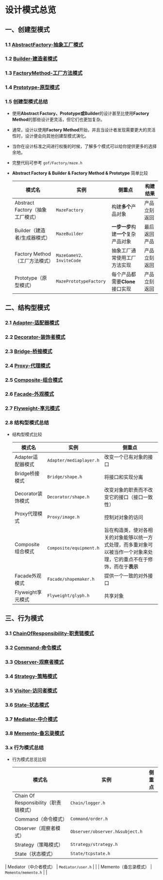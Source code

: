 

# 设计模式总览

## 一、创建型模式

### 1.1 [AbstractFactory-抽象工厂模式](设计思想总结/AbstractFactory-抽象工厂模式.md)

### 1.2 [Builder-建造者模式](设计思想总结/Builder-建造者模式.md)

### 1.3 [FactoryMethod-工厂方法模式](设计思想总结/FactoryMethod-工厂方法模式.md)

### 1.4 [Prototype-原型模式](设计思想总结/Prototype-原型模式.md)

### 1.5 创建型模式总结

  - 使用**Abstract Factory、Prototype或Builder**的设计甚至比使用**Factory Method**的那些设计更灵活，但它们也更加复杂。

  - 通常，设计以使用**Factory Method**开始，并且当设计者发现需要更大的灵活性时，设计便会向其他创建型模式演化。

  - 当你在设计标准之间进行权衡的时候，了解多个模式可以给你提供更多的选择余地。

  - 完整代码可参考 `gof/Factory/maze.h`

  - **Abstract Factory & Builder & Factory Method  & Prototype** 简单比较

    | 模式名                           | 实例                     | 侧重点                               | 构建结果     |
    | -------------------------------- | ------------------------ | ------------------------------------ | ------------ |
    | Abstract Factory（抽象工厂模式） | `MazeFactory`            | 构建**多个**产品对象                 | 产品立刻返回 |
    | Builder（建造者/生成器模式）     | `MazeBuilder`            | **一步一步**构建**一个**复杂产品对象 | 最后返回产品 |
    | Factory Method（工厂方法模式）   | `MazeGameV2、InviteCode` | 抽象工厂通常使用工厂方法实现         | 产品立刻返回 |
    | Prototype（原型模式）            | `MazePrototypeFactory`   | 每个产品都需要**Clone**接口实现      | 产品立刻返回 |

    

## 二、结构型模式

### 2.1 [Adapter-适配器模式](设计思想总结/Adapter-适配器模式.md)

### 2.2 [Decorator-装饰者模式](设计思想总结/Decorator-装饰者模式.md)

### 2.3 [Bridge-桥接模式](设计思想总结/Bridge-桥接模式.md)

### 2.4 [Proxy-代理模式](设计思想总结/Proxy-代理模式.md)

### 2.5 [Composite-组合模式](设计思想总结/Composite-组合模式.md)

### 2.6 [Facade-外观模式](设计思想总结/Facade-外观模式.md)

### 2.7 [Flyweight-享元模式](设计思想总结/Flyweight-享元模式.md)

### 2.8 结构型模式总结

- 结构型模式比较

  | 模式名            | 实例                    | 侧重点                                                       |
  | ----------------- | ----------------------- | ------------------------------------------------------------ |
  | Adapter适配器模式 | `Adapter/mediaplayer.h` | 改变一个已有对象的接口                                       |
  | Bridge桥接模式    | `Bridge/shape.h`        | 将接口和实现分离                                             |
  | Decorator装饰模式 | `Decorator/shape.h`     | 改变对象的职责而不改变它的接口（接口一致性）                 |
  | Proxy代理模式     | `Proxy/image.h`         | 控制对对象的访问                                             |
  | Composite组合模式 | `Composite/equipment.h` | 旨在构造类，使对各相关的对象能够以统一方式处理，而多重对象可以被当作一个对象来处理，它的重点不在于修饰，而在于**表示** |
  | Facade外观模式    | `Facade/shapemaker.h`   | 提供一个一致的对外接口                                       |
  | Flyweight享元模式 | `Flyweight/glyph.h`     | 共享对象                                                     |



## 三、行为模式

### 3.1 [ChainOfResponsibility-职责链模式](设计思想总结/ChainOfResponsibility-职责链模式.md)

### 3.2 [Command-命令模式](设计思想总结/Command-命令模式.md)

### 3.3 [Observer-观察者模式](设计思想总结/Observer-观察者模式.md)

### 3.4 [Strategy-策略模式](设计思想总结/Strategy-策略模式.md)

### 3.5 [Visitor-访问者模式](设计思想总结/Visitor-访问者模式.md)

### 3.6 [State-状态模式](设计思想总结/State-状态模式.md)

### 3.7 [Mediator-中介模式](设计思想总结/Mediator-中介模式.md)

### 3.8 [Memento-备忘录模式](设计思想总结/Memento-备忘录模式.md)



### 3.x 行为模式总结

- 行为模式总览比较

  | 模式名                                | 实例                            | 侧重点 |
  | ------------------------------------- | ------------------------------- | ------ |
  | Chain Of Responsibility（职责链模式） | `Chain/logger.h`                |        |
  | Command（命令模式）                   | `Command/order.h`               |        |
  | Observer（观察者模式）                | `Observer/observer.h&subject.h` |        |
  | Strategy（策略模式）                  | `Strategy/strategy.h`           |        |
  | State（状态模式）                     | `State/tcpstate.h`              |        |
| Mediator（中介者模式）                | `Mediator/user.h`               |        |
| Memento（备忘录模式）                 | `Memento/memento.h`             |        |

